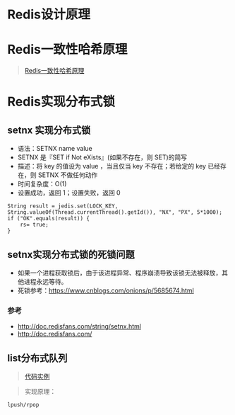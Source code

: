 # Redis设计原理
# Redis一致性哈希原理
> [Redis一致性哈希原理](../basic-sample-distribute/README.md)
# Redis实现分布式锁

## setnx 实现分布式锁
-   语法：SETNX name value
-   SETNX 是『SET if Not eXists』(如果不存在，则 SET)的简写
-   描述：将 key 的值设为 value ，当且仅当 key 不存在；若给定的 key 已经存在，则 SETNX 不做任何动作
-   时间复杂度：O(1)
-   设置成功，返回 1；设置失败，返回 0 
```text
String result = jedis.set(LOCK_KEY, String.valueOf(Thread.currentThread().getId()), "NX", "PX", 5*1000);
if ("OK".equals(result)) {
    rs= true;
}
```
## setnx实现分布式锁的死锁问题
-   如果一个进程获取锁后，由于该进程异常、程序崩溃导致该锁无法被释放，其他进程永远等待。
-   死锁参考：https://www.cnblogs.com/onions/p/5685674.html
### 参考
-   http://doc.redisfans.com/string/setnx.html
-   http://doc.redisfans.com/

## list分布式队列
> [代码实例](./src/main/java/sample/queue/QueueTest.java)
 
> 实现原理： 
```text
lpush/rpop
```